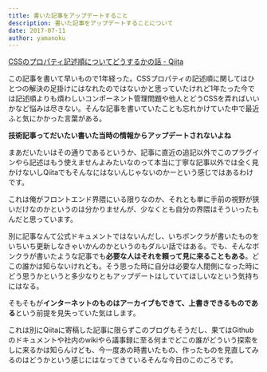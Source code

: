 ```yaml
---
title: 書いた記事をアップデートすること
description: 書いた記事をアップデートすることについて
date: 2017-07-11
author: yamanoku
---
```


[CSSのプロパティ記述順についてどうするかの話 - Qiita](https://qiita.com/yamanoku/items/9d10af70eb5b3f483146)

この記事を書いて早いもので1年経った。CSSプロパティの記述順に関してはひとつの解決の足掛けにはなれたのではないかと思っていたけれど1年たった今では記述順よりも煩わしいコンポーネント管理問題や他人とどうCSSを弄ればいいかなど悩みは尽きない。そんな記事を書いていたことも忘れかけていた中で最近ふと気にかかった言葉がある。

**技術記事ってだいたい書いた当時の情報からアップデートされないよね**

まあだいたいはその通りであるというか、記事に直近の追記以外でこのプラグインやら記述はもう使えませんよみたいなのって本当に丁寧な記事以外では全く見かけないしQiitaでもそんなにはないんじゃないのかーという感じではあるわけです。

これは俺がフロントエンド界隈にいる限りなのか、それとも単に手前の視野が狭いだけなのかというのは分かりませんが、少なくとも自分の界隈はそういったもんだと思っています。

別に記事なんて公式ドキュメントではないんだし、いちボンクラが書いたものをいちいち更新しなきゃいかんのかというのもダルい話ではある。でも、そんなボンクラが書いたような記事でも<b>必要な人はそれを頼って見に来ることもある</b>。どこの誰かは知らないけれども。そう思った時に自分は必要な人間側になった時にどう思うかというと多少なりともアップデートはしていてほしいなという気持ちにはなる。

そもそもが<b>インターネットのものはアーカイブもできて、上書きできるものである</b>という前提を見失っていた気はします。

これは別にQiitaに寄稿した記事に限らずこのブログもそうだし、果てはGithubのドキュメントや社内のwikiやら議事録に至る何までどこの誰がどういう探索をしに来るかは知らんけども、今一度あの時書いたもの、作ったものを見直してみるのはどうかという感じにはなってきているそんな今日のこのごろです。

